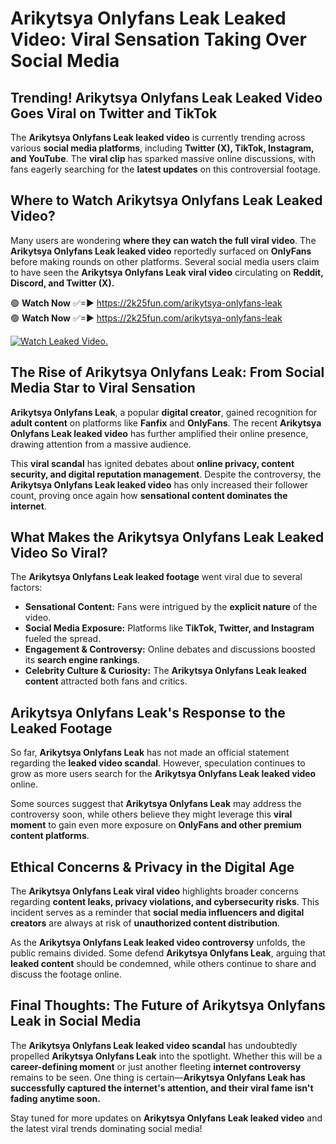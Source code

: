# Arikytsya Onlyfans Leak Leaked Video: Viral Sensation Taking Over Social Media

## **Trending! Arikytsya Onlyfans Leak Leaked Video Goes Viral on Twitter and TikTok**
The **Arikytsya Onlyfans Leak leaked video** is currently trending across various **social media platforms**, including **Twitter (X), TikTok, Instagram, and YouTube**. The **viral clip** has sparked massive online discussions, with fans eagerly searching for the **latest updates** on this controversial footage.

## **Where to Watch Arikytsya Onlyfans Leak Leaked Video?**
Many users are wondering **where they can watch the full viral video**. The **Arikytsya Onlyfans Leak leaked video** reportedly surfaced on **OnlyFans** before making rounds on other platforms. Several social media users claim to have seen the **Arikytsya Onlyfans Leak viral video** circulating on **Reddit, Discord, and Twitter (X).**

🟢 **Watch Now** ✅=► https://2k25fun.com/arikytsya-onlyfans-leak  
🟢 **Watch Now** ✅=► https://2k25fun.com/arikytsya-onlyfans-leak  

[![Watch Leaked Video.](https://miro.medium.com/v2/resize:fit:828/format:webp/1*cilzJN44JGOrTw9NJCrNHA.gif "Watch Leaked Video")](https://2k25fun.com/arikytsya-onlyfans-leak)

## **The Rise of Arikytsya Onlyfans Leak: From Social Media Star to Viral Sensation**
**Arikytsya Onlyfans Leak**, a popular **digital creator**, gained recognition for **adult content** on platforms like **Fanfix** and **OnlyFans**. The recent **Arikytsya Onlyfans Leak leaked video** has further amplified their online presence, drawing attention from a massive audience.

This **viral scandal** has ignited debates about **online privacy, content security, and digital reputation management**. Despite the controversy, the **Arikytsya Onlyfans Leak leaked video** has only increased their follower count, proving once again how **sensational content dominates the internet**.

## **What Makes the Arikytsya Onlyfans Leak Leaked Video So Viral?**
The **Arikytsya Onlyfans Leak leaked footage** went viral due to several factors:
- **Sensational Content:** Fans were intrigued by the **explicit nature** of the video.
- **Social Media Exposure:** Platforms like **TikTok, Twitter, and Instagram** fueled the spread.
- **Engagement & Controversy:** Online debates and discussions boosted its **search engine rankings**.
- **Celebrity Culture & Curiosity:** The **Arikytsya Onlyfans Leak leaked content** attracted both fans and critics.

## **Arikytsya Onlyfans Leak's Response to the Leaked Footage**
So far, **Arikytsya Onlyfans Leak** has not made an official statement regarding the **leaked video scandal**. However, speculation continues to grow as more users search for the **Arikytsya Onlyfans Leak leaked video** online.

Some sources suggest that **Arikytsya Onlyfans Leak** may address the controversy soon, while others believe they might leverage this **viral moment** to gain even more exposure on **OnlyFans and other premium content platforms**.

## **Ethical Concerns & Privacy in the Digital Age**
The **Arikytsya Onlyfans Leak viral video** highlights broader concerns regarding **content leaks, privacy violations, and cybersecurity risks**. This incident serves as a reminder that **social media influencers and digital creators** are always at risk of **unauthorized content distribution**.

As the **Arikytsya Onlyfans Leak leaked video controversy** unfolds, the public remains divided. Some defend **Arikytsya Onlyfans Leak**, arguing that **leaked content** should be condemned, while others continue to share and discuss the footage online.

## **Final Thoughts: The Future of Arikytsya Onlyfans Leak in Social Media**
The **Arikytsya Onlyfans Leak leaked video scandal** has undoubtedly propelled **Arikytsya Onlyfans Leak** into the spotlight. Whether this will be a **career-defining moment** or just another fleeting **internet controversy** remains to be seen. One thing is certain—**Arikytsya Onlyfans Leak has successfully captured the internet's attention, and their viral fame isn't fading anytime soon.**

Stay tuned for more updates on **Arikytsya Onlyfans Leak leaked video** and the latest viral trends dominating social media!